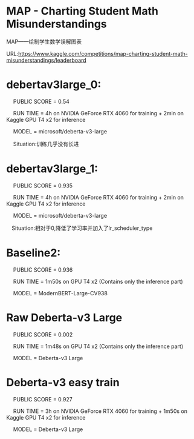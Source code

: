 # MAP - Charting Student Math Misunderstandings

MAP——绘制学生数学误解图表

URL:https://www.kaggle.com/competitions/map-charting-student-math-misunderstandings/leaderboard

# debertav3large_0: 
  
`  `  PUBLIC SCORE = 0.54

`  `  RUN TIME = 4h on NVIDIA GeForce RTX 4060 for training + 2min on Kaggle GPU T4 x2 for inference

`  `  MODEL = microsoft/deberta-v3-large

`  `  Situation:训练几乎没有长进

# debertav3large_1: 
  
`  `  PUBLIC SCORE = 0.935

`  `  RUN TIME = 4h on NVIDIA GeForce RTX 4060 for training + 2min on Kaggle GPU T4 x2 for inference

`  `  MODEL = microsoft/deberta-v3-large

`  `  Situation:相对于0,降低了学习率并加入了lr_scheduler_type

# Baseline2: 
  
`  `  PUBLIC SCORE = 0.936

`  `  RUN TIME = 1m50s on GPU T4 x2 (Contains only the inference part)

`  `  MODEL = ModernBERT-Large-CV938

# Raw Deberta-v3 Large
  
`  `  PUBLIC SCORE = 0.002

`  `  RUN TIME = 1m48s on GPU T4 x2 (Contains only the inference part)

`  `  MODEL = Deberta-v3 Large

# Deberta-v3 easy train
  
`  `  PUBLIC SCORE = 0.927

`  `  RUN TIME = 3h on NVIDIA GeForce RTX 4060 for training + 1m50s on Kaggle GPU T4 x2 for inference

`  `  MODEL = Deberta-v3 Large
